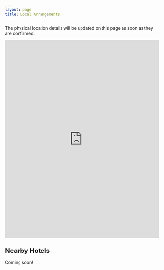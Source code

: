```yaml
---
layout: page
title: Local Arrangements
---
```


The physical location details will be updated on this page as soon as they are confirmed.

<iframe src="https://www.google.com/maps/embed?pb=!4v1686954516545!6m8!1m7!1sk_rjVTmou8UeDj4Vu2zZyw!2m2!1d33.47759063467429!2d-82.02283282814284!3f65.0062577114873!4f10.159852052572589!5f0.7820865974627469" width="100%" height="650" style="border:0;margin:1em auto;display:block;" allowfullscreen="" loading="lazy" referrerpolicy="no-referrer-when-downgrade"></iframe>


## Nearby Hotels

Coming soon!
